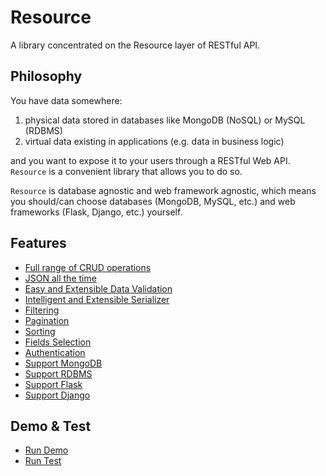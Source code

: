 Resource
========

A library concentrated on the Resource layer of RESTful API.


Philosophy
----------

You have data somewhere:

1. physical data stored in databases like MongoDB (NoSQL) or MySQL (RDBMS)
2. virtual data existing in applications (e.g. data in business logic)

and you want to expose it to your users through a RESTful Web API. `Resource` is a convenient library that allows you to do so.

`Resource` is database agnostic and web framework agnostic, which means you should/can choose databases (MongoDB, MySQL, etc.) and web frameworks (Flask, Django, etc.) yourself.


Features
--------

+ [Full range of CRUD operations](features.md#full-range-of-crud-operations)
+ [JSON all the time](features.md#json-all-the-time)
+ [Easy and Extensible Data Validation](features.md#easy-and-extensible-data-validation)
+ [Intelligent and Extensible Serializer](features.md#intelligent-and-extensible-serializer)
+ [Filtering](features.md#filtering)
+ [Pagination](features.md#pagination)
+ [Sorting](features.md#sorting)
+ [Fields Selection](features.md#fields-selection)
+ [Authentication](features.md#authentication)
+ [Support MongoDB](features.md#support-mongodb)
+ [Support RDBMS](features.md#support-rdbms)
+ [Support Flask](features.md#support-flask)
+ [Support Django](features.md#support-django)


Demo & Test
-----------

+ [Run Demo](demo.md#run-demo)
+ [Run Test](demo.md#run-test)
